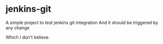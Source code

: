 # jenkins-git

A simple project to test jenkins git integration
And it should be triggered by any change

Which I don't believe.
